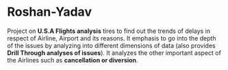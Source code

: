 # Roshan-Yadav
Project on **U.S.A Flights analysis** tires to find out the trends of delays in respect of Airline, Airport and its reasons.
It emphasis to go into the depth of the issues by analyzing into different dimensions of data (also provides **Drill Through analyses of issues**).
It analyzes the other important aspect of the Airlines such as **cancellation or diversion**.
